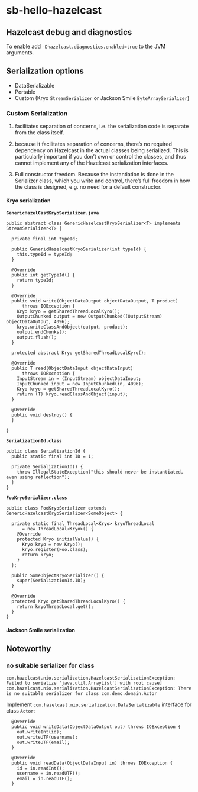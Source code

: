 # sb-hello-hazelcast

## Hazelcast debug and diagnostics

To enable add `-Dhazelcast.diagnostics.enabled=true` to the JVM arguments.


## Serialization options

* DataSerializable
* Portable
* Custom (Kryo `StreamSerializer` or Jackson Smile `ByteArraySerializer`)


### Custom Serialization

1. facilitates separation of concerns,
   i.e. the serialization code is separate from the class itself.

2. because it facilitates separation of concerns, there’s no required dependency
   on Hazelcast in the actual classes being serialized.
   This is particularly important if you don’t own or control the classes,
   and thus cannot implement any of the Hazelcast serialization interfaces.

3. Full constructor freedom.
   Because the instantiation is done in the Serializer class,
   which you write and control, there’s full freedom in how the class is designed,
   e.g. no need for a default constructor.

#### Kryo serialization

**`GenericHazelCastKryoSerializer.java`**

```
public abstract class GenericHazelcastKryoSerializer<T> implements StreamSerializer<T> {

  private final int typeId;

  public GenericHazelcastKryoSerializer(int typeId) {
    this.typeId = typeId;
  }

  @Override
  public int getTypeId() {
    return typeId;
  }

  @Override
  public void write(ObjectDataOutput objectDataOutput, T product)
      throws IOException {
    Kryo kryo = getSharedThreadLocalKyro();
    OutputChunked output = new OutputChunked((OutputStream) objectDataOutput, 4096);
    kryo.writeClassAndObject(output, product);
    output.endChunks();
    output.flush();
  }

  protected abstract Kryo getSharedThreadLocalKyro();

  @Override
  public T read(ObjectDataInput objectDataInput)
      throws IOException {
    InputStream in = (InputStream) objectDataInput;
    InputChunked input = new InputChunked(in, 4096);
    Kryo kryo = getSharedThreadLocalKyro();
    return (T) kryo.readClassAndObject(input);
  }

  @Override
  public void destroy() {
  }

}
```


**`SerializationId.class`**

```
public class SerializationId {
  public static final int ID = 1;

  private SerializationId() {
    throw IllegalStateException("this should never be instantiated, even using reflection");
  }
}
```

**`FooKryoSerializer.class`**

```
public class FooKryoSerializer extends GenericHazelcastKryoSerializer<SomeObject> {

  private static final ThreadLocal<Kryo> kryoThreadLocal
      = new ThreadLocal<Kryo>() {
    @Override
    protected Kryo initialValue() {
      Kryo kryo = new Kryo();
      kryo.register(Foo.class);
      return kryo;
    }
  };

  public SomeObjectKryoSerializer() {
    super(SerializationId.ID);
  }

  @Override
  protected Kryo getSharedThreadLocalKyro() {
    return kryoThreadLocal.get();
  }
}
```



#### Jackson Smile serialization


















## Noteworthy

### no suitable serializer for class

```
com.hazelcast.nio.serialization.HazelcastSerializationException: Failed to serialize 'java.util.ArrayList'] with root cause]
com.hazelcast.nio.serialization.HazelcastSerializationException: There is no suitable serializer for class com.demo.domain.Actor
```

Implement `com.hazelcast.nio.serialization.DataSerializable` interface for class `Actor`:


```
  @Override
  public void writeData(ObjectDataOutput out) throws IOException {
    out.writeInt(id);
    out.writeUTF(username);
    out.writeUTF(email);
  }

  @Override
  public void readData(ObjectDataInput in) throws IOException {
    id = in.readInt();
    username = in.readUTF();
    email = in.readUTF();
  }
```

